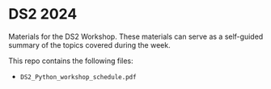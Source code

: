 # DS2 2024
Materials for the DS2 Workshop. These materials can serve as a self-guided summary of the topics covered during the week.

This repo contains the following files:

* `DS2_Python_workshop_schedule.pdf`
